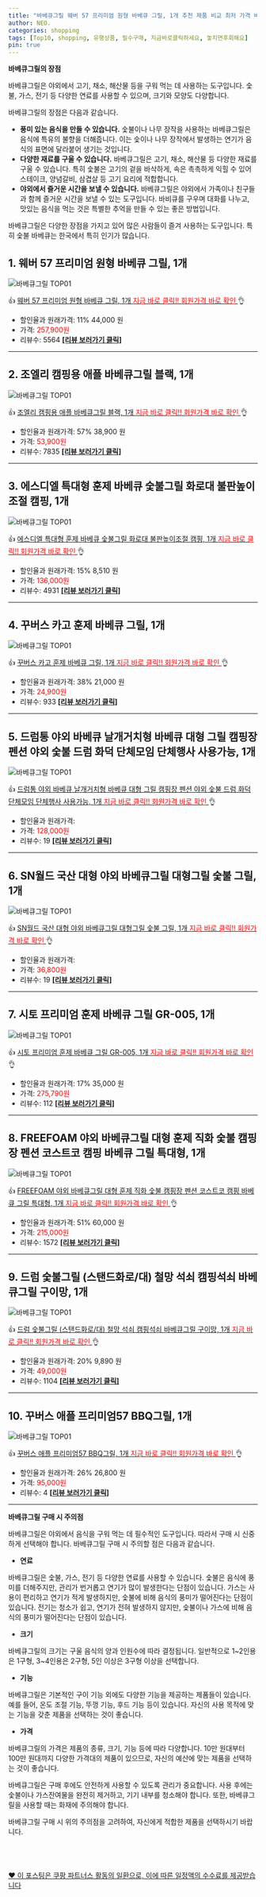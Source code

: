 ```yaml
---
title: "바베큐그릴 웨버 57 프리미엄 원형 바베큐 그릴, 1개 추천 제품 비교 최저 가격 비교 장점 구매가이드"
author: NEO.
categories: shopping
tags: [Top10, shopping, 유행상품, 필수구매, 지금바로클릭하세요, 놓치면후회해요]
pin: true
---
```

**바베큐그릴의 장점**

바베큐그릴은 야외에서 고기, 채소, 해산물 등을 구워 먹는 데 사용하는 도구입니다. 숯불, 가스, 전기 등 다양한 연료를 사용할 수 있으며, 크기와 모양도 다양합니다.

바베큐그릴의 장점은 다음과 같습니다.

* **풍미 있는 음식을 만들 수 있습니다.** 숯불이나 나무 장작을 사용하는 바베큐그릴은 음식에 특유의 불향을 더해줍니다. 이는 숯이나 나무 장작에서 발생하는 연기가 음식의 표면에 달라붙어 생기는 것입니다.
* **다양한 재료를 구울 수 있습니다.** 바베큐그릴은 고기, 채소, 해산물 등 다양한 재료를 구울 수 있습니다. 특히 숯불은 고기의 겉을 바삭하게, 속은 촉촉하게 익힐 수 있어 스테이크, 양념갈비, 삼겹살 등 고기 요리에 적합합니다.
* **야외에서 즐거운 시간을 보낼 수 있습니다.** 바베큐그릴은 야외에서 가족이나 친구들과 함께 즐거운 시간을 보낼 수 있는 도구입니다. 바비큐를 구우며 대화를 나누고, 맛있는 음식을 먹는 것은 특별한 추억을 만들 수 있는 좋은 방법입니다.

바베큐그릴은 다양한 장점을 가지고 있어 많은 사람들이 즐겨 사용하는 도구입니다. 특히 숯불 바베큐는 한국에서 특히 인기가 많습니다.

   

## 1. 웨버 57 프리미엄 원형 바베큐 그릴, 1개

![바베큐그릴 TOP01](https://thumbnail6.coupangcdn.com/thumbnails/remote/490x490ex/image/vendor_inventory/6594/b866091b548a59e1e9f6bf454abe4f5a8df2d57f5ff21b13f3e5cd442c94.jpg)


👍 [웨버 57 프리미엄 원형 바베큐 그릴, 1개 <font color=red> 지금 바로 클릭!! 회원가격 바로 확인 </font> ](https://link.coupang.com/re/AFFSDP?lptag=AF3617701&subid=GithubCoopas&pageKey=7691887326&traceid=V0-153&itemId=20571493019&vendorItemId=87803274229) 👌 


- 할인율과 원래가격: 11%  44,000   원
- 가격: <span style='color:red'>257,900원</span>
- 리뷰수: 5564  [**[리뷰 보러가기 클릭]**](https://link.coupang.com/re/AFFSDP?lptag=AF3617701&subid=GithubCoopas&pageKey=7691887326&traceid=V0-153&itemId=20571493019&vendorItemId=87803274229)

---


   

## 2. 조엘리 캠핑용 애플 바베큐그릴 블랙, 1개

![바베큐그릴 TOP01](https://thumbnail8.coupangcdn.com/thumbnails/remote/490x490ex/image/retail/images/2021/12/30/17/2/98cc29a5-8163-4390-a2b2-59a4202614f7.jpg)


👍 [조엘리 캠핑용 애플 바베큐그릴 블랙, 1개 <font color=red> 지금 바로 클릭!! 회원가격 바로 확인 </font> ](https://link.coupang.com/re/AFFSDP?lptag=AF3617701&subid=GithubCoopas&pageKey=6262330132&traceid=V0-153&itemId=12757914324&vendorItemId=80024150507) 👌 


- 할인율과 원래가격: 57%  38,900   원
- 가격: <span style='color:red'>53,900원</span>
- 리뷰수: 7835  [**[리뷰 보러가기 클릭]**](https://link.coupang.com/re/AFFSDP?lptag=AF3617701&subid=GithubCoopas&pageKey=6262330132&traceid=V0-153&itemId=12757914324&vendorItemId=80024150507)

---


   

## 3. 에스디엘 특대형 훈제 바베큐 숯불그릴 화로대 불판높이조절 캠핑, 1개

![바베큐그릴 TOP01](https://thumbnail6.coupangcdn.com/thumbnails/remote/490x490ex/image/vendor_inventory/2143/4d88b1390f082afdb40ac4513514a31eb6baa58a10d04c001867cf71839f.jpg)


👍 [에스디엘 특대형 훈제 바베큐 숯불그릴 화로대 불판높이조절 캠핑, 1개 <font color=red> 지금 바로 클릭!! 회원가격 바로 확인 </font> ](https://link.coupang.com/re/AFFSDP?lptag=AF3617701&subid=GithubCoopas&pageKey=1268157092&traceid=V0-153&itemId=2271896308&vendorItemId=4351581338) 👌 


- 할인율과 원래가격: 15%  8,510   원
- 가격: <span style='color:red'>136,000원</span>
- 리뷰수: 4931  [**[리뷰 보러가기 클릭]**](https://link.coupang.com/re/AFFSDP?lptag=AF3617701&subid=GithubCoopas&pageKey=1268157092&traceid=V0-153&itemId=2271896308&vendorItemId=4351581338)

---


   

## 4. 꾸버스 카고 훈제 바베큐 그릴, 1개

![바베큐그릴 TOP01](https://thumbnail6.coupangcdn.com/thumbnails/remote/490x490ex/image/retail/images/2022/10/28/16/0/4be35b36-1bcd-4136-a7eb-8150ea595a1e.jpg)


👍 [꾸버스 카고 훈제 바베큐 그릴, 1개 <font color=red> 지금 바로 클릭!! 회원가격 바로 확인 </font> ](https://link.coupang.com/re/AFFSDP?lptag=AF3617701&subid=GithubCoopas&pageKey=6875781652&traceid=V0-153&itemId=16462893850&vendorItemId=83652877210) 👌 


- 할인율과 원래가격: 38%  21,000   원
- 가격: <span style='color:red'>24,900원</span>
- 리뷰수: 933  [**[리뷰 보러가기 클릭]**](https://link.coupang.com/re/AFFSDP?lptag=AF3617701&subid=GithubCoopas&pageKey=6875781652&traceid=V0-153&itemId=16462893850&vendorItemId=83652877210)

---


   

## 5. 드럼통 야외 바베큐 날개거치형 바베큐 대형 그릴 캠핑장 펜션 야외 숯불 드럼 화덕 단체모임 단체행사 사용가능, 1개

![바베큐그릴 TOP01](https://thumbnail7.coupangcdn.com/thumbnails/remote/490x490ex/image/vendor_inventory/c02e/24c10a51849bc0af1b724e6d5e709e1b017e7282b04e2ef4486bd9e94c14.jpg)


👍 [드럼통 야외 바베큐 날개거치형 바베큐 대형 그릴 캠핑장 펜션 야외 숯불 드럼 화덕 단체모임 단체행사 사용가능, 1개 <font color=red> 지금 바로 클릭!! 회원가격 바로 확인 </font> ](https://link.coupang.com/re/AFFSDP?lptag=AF3617701&subid=GithubCoopas&pageKey=7127307924&traceid=V0-153&itemId=17859928963&vendorItemId=85023213983) 👌 


- 할인율과 원래가격: 
- 가격: <span style='color:red'>128,000원</span>
- 리뷰수: 19  [**[리뷰 보러가기 클릭]**](https://link.coupang.com/re/AFFSDP?lptag=AF3617701&subid=GithubCoopas&pageKey=7127307924&traceid=V0-153&itemId=17859928963&vendorItemId=85023213983)

---


   

## 6. SN월드 국산 대형 야외 바베큐그릴 대형그릴 숯불 그릴, 1개

![바베큐그릴 TOP01](https://thumbnail9.coupangcdn.com/thumbnails/remote/490x490ex/image/vendor_inventory/d3d0/95f405ff85363ee753490958f0103fbb404161e985a7007c80423d1383da.jpg)


👍 [SN월드 국산 대형 야외 바베큐그릴 대형그릴 숯불 그릴, 1개 <font color=red> 지금 바로 클릭!! 회원가격 바로 확인 </font> ](https://link.coupang.com/re/AFFSDP?lptag=AF3617701&subid=GithubCoopas&pageKey=1520393444&traceid=V0-153&itemId=2608637176&vendorItemId=3708382772) 👌 


- 할인율과 원래가격: 
- 가격: <span style='color:red'>36,800원</span>
- 리뷰수: 19  [**[리뷰 보러가기 클릭]**](https://link.coupang.com/re/AFFSDP?lptag=AF3617701&subid=GithubCoopas&pageKey=1520393444&traceid=V0-153&itemId=2608637176&vendorItemId=3708382772)

---


   

## 7. 시토 프리미엄 훈제 바베큐 그릴 GR-005, 1개

![바베큐그릴 TOP01](https://thumbnail6.coupangcdn.com/thumbnails/remote/490x490ex/image/rs_quotation_api/7kbbsfid/90903893736b48268c8fea963f59c09a.jpg)


👍 [시토 프리미엄 훈제 바베큐 그릴 GR-005, 1개 <font color=red> 지금 바로 클릭!! 회원가격 바로 확인 </font> ](https://link.coupang.com/re/AFFSDP?lptag=AF3617701&subid=GithubCoopas&pageKey=6925333664&traceid=V0-153&itemId=16738284140&vendorItemId=86063981142) 👌 


- 할인율과 원래가격: 17%  35,000   원
- 가격: <span style='color:red'>275,790원</span>
- 리뷰수: 112  [**[리뷰 보러가기 클릭]**](https://link.coupang.com/re/AFFSDP?lptag=AF3617701&subid=GithubCoopas&pageKey=6925333664&traceid=V0-153&itemId=16738284140&vendorItemId=86063981142)

---


   

## 8. FREEFOAM 야외 바베큐그릴 대형 훈제 직화 숯불 캠핑장 펜션 코스트코 캠핑 바베큐 그릴 특대형, 1개

![바베큐그릴 TOP01](https://thumbnail8.coupangcdn.com/thumbnails/remote/490x490ex/image/vendor_inventory/d78a/33a9233cc122614a8f0fe60ccfc92dc58a327c36538e730c4a10f6471959.jpg)


👍 [FREEFOAM 야외 바베큐그릴 대형 훈제 직화 숯불 캠핑장 펜션 코스트코 캠핑 바베큐 그릴 특대형, 1개 <font color=red> 지금 바로 클릭!! 회원가격 바로 확인 </font> ](https://link.coupang.com/re/AFFSDP?lptag=AF3617701&subid=GithubCoopas&pageKey=7147324698&traceid=V0-153&itemId=17961467387&vendorItemId=85771550345) 👌 


- 할인율과 원래가격: 51%  60,000   원
- 가격: <span style='color:red'>215,000원</span>
- 리뷰수: 1572  [**[리뷰 보러가기 클릭]**](https://link.coupang.com/re/AFFSDP?lptag=AF3617701&subid=GithubCoopas&pageKey=7147324698&traceid=V0-153&itemId=17961467387&vendorItemId=85771550345)

---


   

## 9. 드럼 숯불그릴 (스탠드화로/대) 철망 석쇠 캠핑석쇠 바베큐그릴 구이망, 1개

![바베큐그릴 TOP01](https://thumbnail6.coupangcdn.com/thumbnails/remote/490x490ex/image/vendor_inventory/images/2017/04/13/13/8/dcef5bce-a6a4-4be3-b120-2bfa576af347.jpg)


👍 [드럼 숯불그릴 (스탠드화로/대) 철망 석쇠 캠핑석쇠 바베큐그릴 구이망, 1개 <font color=red> 지금 바로 클릭!! 회원가격 바로 확인 </font> ](https://link.coupang.com/re/AFFSDP?lptag=AF3617701&subid=GithubCoopas&pageKey=18835803&traceid=V0-153&itemId=75646221&vendorItemId=3126428436) 👌 


- 할인율과 원래가격: 20%  9,890   원
- 가격: <span style='color:red'>49,000원</span>
- 리뷰수: 1104  [**[리뷰 보러가기 클릭]**](https://link.coupang.com/re/AFFSDP?lptag=AF3617701&subid=GithubCoopas&pageKey=18835803&traceid=V0-153&itemId=75646221&vendorItemId=3126428436)

---


   

## 10. 꾸버스 애플 프리미엄57 BBQ그릴, 1개

![바베큐그릴 TOP01](https://thumbnail9.coupangcdn.com/thumbnails/remote/490x490ex/image/vendor_inventory/41c3/fc7399d90ef4d180de8655f4717a705808d29c2f698a17eda40e7e13fa17.jpg)


👍 [꾸버스 애플 프리미엄57 BBQ그릴, 1개 <font color=red> 지금 바로 클릭!! 회원가격 바로 확인 </font> ](https://link.coupang.com/re/AFFSDP?lptag=AF3617701&subid=GithubCoopas&pageKey=94793896&traceid=V0-153&itemId=293150261&vendorItemId=4140029057) 👌 


- 할인율과 원래가격: 26%  26,800   원
- 가격: <span style='color:red'>95,000원</span>
- 리뷰수: 4  [**[리뷰 보러가기 클릭]**](https://link.coupang.com/re/AFFSDP?lptag=AF3617701&subid=GithubCoopas&pageKey=94793896&traceid=V0-153&itemId=293150261&vendorItemId=4140029057)

---
**바베큐그릴 구매 시 주의점**

바베큐그릴은 야외에서 음식을 구워 먹는 데 필수적인 도구입니다. 따라서 구매 시 신중하게 선택해야 합니다. 바베큐그릴 구매 시 주의할 점은 다음과 같습니다.

* **연료**

바베큐그릴은 숯불, 가스, 전기 등 다양한 연료를 사용할 수 있습니다. 숯불은 음식에 풍미를 더해주지만, 관리가 번거롭고 연기가 많이 발생한다는 단점이 있습니다. 가스는 사용이 편리하고 연기가 적게 발생하지만, 숯불에 비해 음식의 풍미가 떨어진다는 단점이 있습니다. 전기는 청소가 쉽고, 연기가 전혀 발생하지 않지만, 숯불이나 가스에 비해 음식의 풍미가 떨어진다는 단점이 있습니다.

* **크기**

바베큐그릴의 크기는 구울 음식의 양과 인원수에 따라 결정됩니다. 일반적으로 1~2인용은 1구형, 3~4인용은 2구형, 5인 이상은 3구형 이상을 선택합니다.

* **기능**

바베큐그릴은 기본적인 구이 기능 외에도 다양한 기능을 제공하는 제품들이 있습니다. 예를 들어, 온도 조절 기능, 뚜껑 기능, 후드 기능 등이 있습니다. 자신의 사용 목적에 맞는 기능을 갖춘 제품을 선택하는 것이 좋습니다.

* **가격**

바베큐그릴의 가격은 제품의 종류, 크기, 기능 등에 따라 다양합니다. 10만 원대부터 100만 원대까지 다양한 가격대의 제품이 있으므로, 자신의 예산에 맞는 제품을 선택하는 것이 좋습니다.

바베큐그릴은 구매 후에도 안전하게 사용할 수 있도록 관리가 중요합니다. 사용 후에는 숯불이나 가스잔여물을 완전히 제거하고, 기기 내부를 청소해야 합니다. 또한, 바베큐그릴을 사용할 때는 화재에 주의해야 합니다.

바베큐그릴 구매 시 위의 주의점을 고려하여, 자신에게 적합한 제품을 선택하시기 바랍니다.<br><br><br><br><br> [ ❤  이 포스팅은 쿠팡 파트너스 활동의 일환으로, 이에 따른 일정액의 수수료를 제공받습니다](https://link.coupang.com/a/bcEFyh)